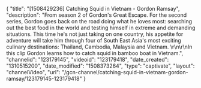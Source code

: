 {
    "title": "[1508429236] Catching Squid in Vietnam - Gordon Ramsay",
    "description": "From season 2 of Gordon's Great Escape. For the second series, Gordon goes back on the road doing what he loves most: searching out the best food in the world and testing himself in extreme and demanding situations. This time he's not just taking on one country, his appetite for adventure will take him through four of South East Asia's most exciting culinary destinations: Thailand, Cambodia, Malaysia and Vietnam. \r\n\r\nIn this clip Gordon learns how to catch squid in bamboo boat in Vietnam.",
    "channelid": "123179145",
    "videoid": "123179418",
    "date_created": "1310515200",
    "date_modified": "1508373264",
    "type": "captivate",
    "layout": "channelVideo",
    "url": "\/gcn-channel\/catching-squid-in-vietnam-gordon-ramsay\/123179145-123179418"
}